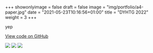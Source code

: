 +++
showonlyimage = false
draft = false
image = "img/portfolio/a4-paper.jpg"
date = "2021-05-23T10:16:56+01:00"
title = "DYHTG 2022"
weight = 3
+++

yep
<!--more-->

[View code on GitHub](https://github.com/jovanneste/MCMCDecrypter)

[![](https://img.shields.io/badge/Python-white?logo=Python)](#)
[![](https://img.shields.io/badge/Jupyter-white?logo=Jupyter)](#) 
[![](https://img.shields.io/badge/PyTorch-white?logo=pytorch)](#)
